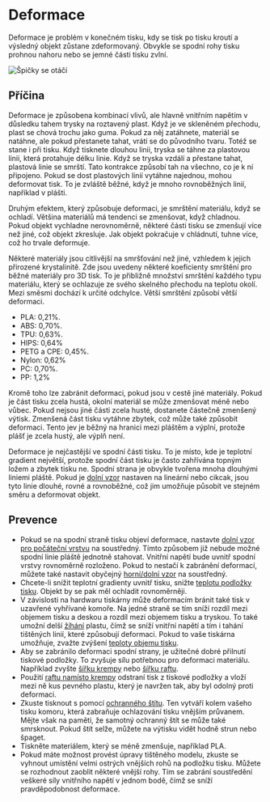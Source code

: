 Deformace
====
Deformace je problém v konečném tisku, kdy se tisk po tisku kroutí a výsledný objekt zůstane zdeformovaný. Obvykle se spodní rohy tisku prohnou nahoru nebo se jemné části tisku zvlní.

![Špičky se otáčí](../../../articles/images/warping.jpg)

Příčina
----
Deformace je způsobena kombinací vlivů, ale hlavně vnitřním napětím v důsledku tahem trysky na roztavený plast. Když je ve skleněném přechodu, plast se chová trochu jako guma. Pokud za něj zatáhnete, materiál se natáhne, ale pokud přestanete tahat, vrátí se do původního tvaru. Totéž se stane i při tisku. Když tisknete dlouhou linii, tryska se táhne za plastovou linii, která protahuje délku linie. Když se tryska vzdálí a přestane tahat, plastová linie se smrští. Tato kontrakce způsobí tah na všechno, co je k ní připojeno. Pokud se dost plastových linií vytáhne najednou, mohou deformovat tisk. To je zvláště běžné, když je mnoho rovnoběžných linií, například v plášti.

Druhým efektem, který způsobuje deformaci, je smrštění materiálu, když se ochladí. Většina materiálů má tendenci se zmenšovat, když chladnou. Pokud objekt vychladne nerovnoměrně, některé části tisku se zmenšují více než jiné, což objekt zkresluje. Jak objekt pokračuje v chládnutí, tuhne více, což ho trvale deformuje.

Některé materiály jsou citlivější na smršťování než jiné, vzhledem k jejich přirozené krystalinitě. Zde jsou uvedeny některé koeficienty smrštění pro běžné materiály pro 3D tisk. To je přibližně množství smrštění každého typu materiálu, který se ochlazuje ze svého skelného přechodu na teplotu okolí. Mezi směsmi dochází k určité odchylce. Větší smrštění způsobí větší deformaci.
* PLA: 0,21%.
* ABS: 0,70%.
* TPU: 0,63%.
* HIPS: 0,64%
* PETG a CPE: 0,45%.
* Nylon: 0,62%
* PC: 0,70%.
* PP: 1,2%

Kromě toho lze zabránit deformaci, pokud jsou v cestě jiné materiály. Pokud je část tisku zcela hustá, okolní materiál se může zmenšovat méně nebo vůbec. Pokud nejsou jiné části zcela husté, dostanete částečně zmenšený výtisk. Zmenšená část tisku vytáhne zbytek, což může také způsobit deformaci. Tento jev je běžný na hranici mezi pláštěm a výplní, protože plášť je zcela hustý, ale výplň není.

Deformace je nejčastější ve spodní části tisku. To je místo, kde je teplotní gradient největší, protože spodní část tisku je často zahřívána topným ložem a zbytek tisku ne. Spodní strana je obvykle tvořena mnoha dlouhými liniemi pláště. Pokud je [dolní vzor](../top_bottom/top_bottom_pattern.md) nastaven na lineární nebo cikcak, jsou tyto linie dlouhé, rovné a rovnoběžné, což jim umožňuje působit ve stejném směru a deformovat objekt.

Prevence
----
* Pokud se na spodní straně tisku objeví deformace, nastavte [dolní vzor pro počáteční vrstvu](../top_bottom/top_bottom_pattern_0.md) na soustředný. Tímto způsobem již nebude možné spodní linie pláště jednotně stahovat. Vnitřní napětí bude uvnitř spodní vrstvy rovnoměrně rozloženo. Pokud to nestačí k zabránění deformací, můžete také nastavit obyčejný [horní/dolní vzor](../top_bottom/top_bottom_pattern.md) na soustředný.
* Chcete-li snížit teplotní gradienty uvnitř tisku, snižte [teplotu podložky tisku](../material/material_bed_temperature.md). Objekt by se pak měl ochladit rovnoměrněji.
* V závislosti na hardwaru tiskárny může deformacím bránit také tisk v uzavřené vyhřívané komoře. Na jedné straně se tím sníží rozdíl mezi objemem tisku a deskou a rozdíl mezi objemem tisku a tryskou. To také umožní delší [žíhání](https://en.wikipedia.org/wiki/Annealing_%28glass%29) plastu, čímž se sníží vnitřní napětí a tím i tahání tištěných linií, které způsobují deformaci. Pokud to vaše tiskárna umožňuje, zvažte zvýšení [teploty objemu tisku](../material/build_volume_temperature.md).
* Aby se zabránilo deformaci spodní strany, je užitečné dobré přilnutí tiskové podložky. To zvyšuje sílu potřebnou pro deformaci materiálu. Například zvyšte [šířku krempy](../platform_adhesion/brim_width.md) nebo [šířku raftu](../platform_adhesion/raft_margin.md).
* Použití [raftu namísto krempy](../platform_adhesion/adhesion_type.md) odstraní tisk z tiskové podložky a vloží mezi ně kus pevného plastu, který je navržen tak, aby byl odolný proti deformaci.
* Zkuste tisknout s pomocí [ochranného štítu](../experimental/draft_shield_enabled.md). Ten vytváří kolem vašeho tisku komoru, která zabraňuje ochlazování tisku vnějším průvanem. Mějte však na paměti, že samotný ochranný štít se může také smrsknout. Pokud štít selže, můžete na výtisku vidět hodně strun nebo špaget.
* Tiskněte materiálem, který se méně zmenšuje, například PLA.
* Pokud máte možnost provést úpravy tištěného modelu, zkuste se vyhnout umístění velmi ostrých vnějších rohů na podložku tisku. Můžete se rozhodnout zaoblit některé vnější rohy. Tím se zabrání soustředění veškeré síly vnitřního napětí v jednom bodě, čímž se sníží pravděpodobnost deformace.
